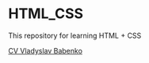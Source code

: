 <h1> HTML_CSS </h1>
<p> This repository for learning HTML + CSS </p>
<a href="https://vlad-bb.github.io/HTML_CSS/">CV Vladyslav Babenko</a>
